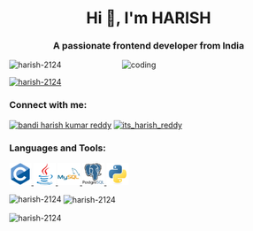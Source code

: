 <h1 align="center">Hi 👋, I'm HARISH</h1>
<h3 align="center">A passionate frontend developer from India</h3>
<img src = "https://user-images.githubusercontent.com/51109416/103289745-ec096100-4a0d-11eb-94cc-b92ba1d96c0a.gif " align="right" alt="coding" width='300'>

<p align="left"> <img src="https://komarev.com/ghpvc/?username=harish-2124&label=Profile%20views&color=0e75b6&style=flat" alt="harish-2124" /> </p>

<p align="left"> <a href="https://github.com/ryo-ma/github-profile-trophy"><img src="https://github-profile-trophy.vercel.app/?username=harish-2124" alt="harish-2124" /></a> </p>

<h3 align="left">Connect with me:</h3>
<p align="left">
<a href="https://linkedin.com/in/bandi harish kumar reddy" target="blank"><img align="center" src="https://raw.githubusercontent.com/rahuldkjain/github-profile-readme-generator/master/src/images/icons/Social/linked-in-alt.svg" alt="bandi harish kumar reddy" height="30" width="40" /></a>
<a href="https://instagram.com/its_harish_reddy" target="blank"><img align="center" src="https://raw.githubusercontent.com/rahuldkjain/github-profile-readme-generator/master/src/images/icons/Social/instagram.svg" alt="its_harish_reddy" height="30" width="40" /></a>
</p>

<h3 align="left">Languages and Tools:</h3>
<p align="left"> <a href="https://www.cprogramming.com/" target="_blank" rel="noreferrer"> <img src="https://raw.githubusercontent.com/devicons/devicon/master/icons/c/c-original.svg" alt="c" width="40" height="40"/> </a> <a href="https://www.java.com" target="_blank" rel="noreferrer"> <img src="https://raw.githubusercontent.com/devicons/devicon/master/icons/java/java-original.svg" alt="java" width="40" height="40"/> </a> <a href="https://www.mysql.com/" target="_blank" rel="noreferrer"> <img src="https://raw.githubusercontent.com/devicons/devicon/master/icons/mysql/mysql-original-wordmark.svg" alt="mysql" width="40" height="40"/> </a> <a href="https://www.postgresql.org" target="_blank" rel="noreferrer"> <img src="https://raw.githubusercontent.com/devicons/devicon/master/icons/postgresql/postgresql-original-wordmark.svg" alt="postgresql" width="40" height="40"/> </a> <a href="https://www.python.org" target="_blank" rel="noreferrer"> <img src="https://raw.githubusercontent.com/devicons/devicon/master/icons/python/python-original.svg" alt="python" width="40" height="40"/> </a> </p>

<p><img align="left" src="https://github-readme-stats.vercel.app/api/top-langs?username=harish-2124&show_icons=true&locale=en&layout=compact" alt="harish-2124" /></p>

<p>&nbsp;<img align="center" src="https://github-readme-stats.vercel.app/api?username=harish-2124&show_icons=true&locale=en" alt="harish-2124" /></p>

<p><img align="center" src="https://github-readme-streak-stats.herokuapp.com/?user=harish-2124&" alt="harish-2124" /></p>

